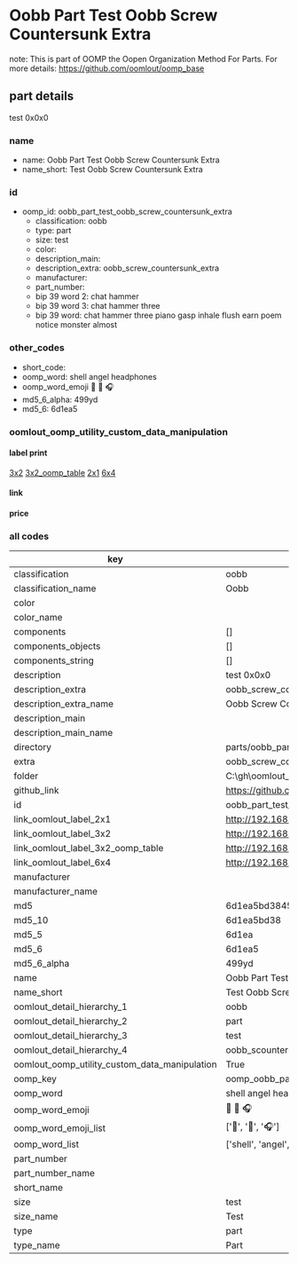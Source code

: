 # Oobb Part Test Oobb Screw Countersunk Extra  

note: This is part of OOMP the Oopen Organization Method For Parts. For more details: https://github.com/oomlout/oomp_base

##  part details
  



test 0x0x0



### name
* name: Oobb Part Test Oobb Screw Countersunk Extra
* name_short: Test Oobb Screw Countersunk Extra
### id
* oomp_id: oobb_part_test_oobb_screw_countersunk_extra
  * classification: oobb
  * type: part
  * size: test
  * color: 
  * description_main: 
  * description_extra: oobb_screw_countersunk_extra
  * manufacturer: 
  * part_number: 
  * bip 39 word 2: chat hammer
  * bip 39 word 3: chat hammer three
  * bip 39 word: chat hammer three piano gasp inhale flush earn poem notice monster almost

### other_codes
* short_code: 
* oomp_word: shell angel headphones
* oomp_word_emoji :shell: :angel: :headphones:
* md5_6_alpha: 499yd
* md5_6: 6d1ea5






### oomlout_oomp_utility_custom_data_manipulation
#### label print
[3x2](http://192.168.1.245:1112/?label=oomp%20499yd)
[3x2_oomp_table](http://192.168.1.108:1112/?label=oomp%20499yd)
[2x1](http://192.168.1.242:1112/?label=oomp%20499yd)
[6x4](http://192.168.1.55:1112/?label=oomp%20499yd)    

#### link

                              

#### price







### all codes 
| key | value |  
| --- | --- |  
| classification | oobb |  
| classification_name | Oobb |  
| color |  |  
| color_name |  |  
| components | [] |  
| components_objects | [] |  
| components_string | [] |  
| description | test 0x0x0 |  
| description_extra | oobb_screw_countersunk_extra |  
| description_extra_name | Oobb Screw Countersunk Extra |  
| description_main |  |  
| description_main_name |  |  
| directory | parts/oobb_part_test_oobb_screw_countersunk_extra |  
| extra | oobb_screw_countersunk |  
| folder | C:\gh\oomlout_oobb_version_4_generated_parts\parts\oobb_part_test_oobb_screw_countersunk_extra |  
| github_link | https://github.com/oomlout/oomlout_oomp_part_src/tree/main/parts/oobb_part_test_oobb_screw_countersunk_extra |  
| id | oobb_part_test_oobb_screw_countersunk_extra |  
| link_oomlout_label_2x1 | http://192.168.1.242:1112/?label=oomp%20499yd |  
| link_oomlout_label_3x2 | http://192.168.1.245:1112/?label=oomp%20499yd |  
| link_oomlout_label_3x2_oomp_table | http://192.168.1.108:1112/?label=oomp%20499yd |  
| link_oomlout_label_6x4 | http://192.168.1.55:1112/?label=oomp%20499yd |  
| manufacturer |  |  
| manufacturer_name |  |  
| md5 | 6d1ea5bd38454b39ceb01a41c21a2136 |  
| md5_10 | 6d1ea5bd38 |  
| md5_5 | 6d1ea |  
| md5_6 | 6d1ea5 |  
| md5_6_alpha | 499yd |  
| name | Oobb Part Test Oobb Screw Countersunk Extra |  
| name_short | Test Oobb Screw Countersunk Extra |  
| oomlout_detail_hierarchy_1 | oobb |  
| oomlout_detail_hierarchy_2 | part |  
| oomlout_detail_hierarchy_3 | test |  
| oomlout_detail_hierarchy_4 | oobb_scountersunk_extra |  
| oomlout_oomp_utility_custom_data_manipulation | True |  
| oomp_key | oomp_oobb_part_test_oobb_screw_countersunk_extra |  
| oomp_word | shell angel headphones |  
| oomp_word_emoji | :shell: :angel: :headphones: |  
| oomp_word_emoji_list | [':shell:', ':angel:', ':headphones:'] |  
| oomp_word_list | ['shell', 'angel', 'headphones'] |  
| part_number |  |  
| part_number_name |  |  
| short_name |  |  
| size | test |  
| size_name | Test |  
| type | part |  
| type_name | Part |  
